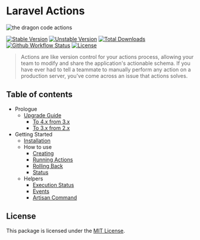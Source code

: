 # Laravel Actions

![the dragon code actions](https://preview.dragon-code.pro/the-dragon-code/actions.svg?brand=laravel)

[![Stable Version][badge_stable]][link_packagist]
[![Unstable Version][badge_unstable]][link_packagist]
[![Total Downloads][badge_downloads]][link_packagist]
[![Github Workflow Status][badge_build]][link_build]
[![License][badge_license]][link_license]

> Actions are like version control for your actions process, allowing your team to modify and share the application's actionable schema. If you have ever had to tell a teammate
> to manually perform any action on a production server, you've come across an issue that actions solves.

## Table of contents

* Prologue
    * [Upgrade Guide](prologue/upgrade-guide/index.md)
        * [To 4.x from 3.x](prologue/upgrade-guide/4.x.md)
        * [To 3.x from 2.x](prologue/upgrade-guide/3.x.md)
* Getting Started
    * [Installation](getting-started/installation/index.md)
    * How to use
        * [Creating](how-to-use/creating.md)
        * [Running Actions](how-to-use/running.md)
        * [Rolling Back](how-to-use/rollback.md)
        * [Status](how-to-use/status.md)
    * Helpers
        * [Execution Status](helpers/execution-status.md)
        * [Events](helpers/events.md)
        * [Artisan Command](helpers/artisan.md)

## License

This package is licensed under the [MIT License](prologue/license.md).


[badge_build]:          https://img.shields.io/github/actions/workflow/status/TheDragonCode/laravel-actions/phpunit.yml?style=flat-square

[badge_downloads]:      https://img.shields.io/packagist/dt/dragon-code/laravel-actions.svg?style=flat-square

[badge_license]:        https://img.shields.io/packagist/l/dragon-code/laravel-actions.svg?style=flat-square

[badge_stable]:         https://img.shields.io/github/v/release/TheDragonCode/laravel-actions?label=stable&style=flat-square

[badge_unstable]:       https://img.shields.io/badge/unstable-dev--main-orange?style=flat-square

[link_build]:           https://github.com/TheDragonCode/laravel-actions/actions

[link_license]:         prologue/license.md

[link_packagist]:       https://packagist.org/packages/dragon-code/laravel-actions
